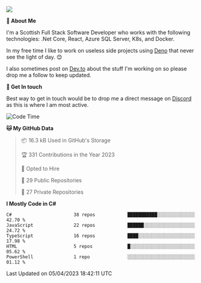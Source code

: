 <img src="https://github.com/jasonhughes94/jasonhughes94/blob/main/header.png?raw=true">

**:tangerine: About Me**

I'm a Scottish Full Stack Software Developer who works with the following technologies: .Net Core, React, Azure SQL Server, K8s, and Docker.

In my free time I like to work on useless side projects using [Deno](https://deno.land/) that never see the light of day. 😊

I also sometimes post on [Dev.to](https://dev.to/jasonhughes94) about the stuff I'm working on so please drop me a follow to keep updated.

**:speech_balloon: Get In touch**

Best way to get in touch would be to drop me a direct message on [Discord](https://discordapp.com/users/206498666976903169) as this is where I am most active.

<!--START_SECTION:waka-->
![Code Time](http://img.shields.io/badge/Code%20Time-1%2C082%20hrs%2029%20mins-blue)

**🐱 My GitHub Data** 

> 📦 16.3 kB Used in GitHub's Storage 
 > 
> 🏆 331 Contributions in the Year 2023
 > 
> 💼 Opted to Hire
 > 
> 📜 29 Public Repositories 
 > 
> 🔑 27 Private Repositories 
 > 
**I Mostly Code in C#** 

```text
C#                       38 repos            ███████████░░░░░░░░░░░░░░   42.70 % 
JavaScript               22 repos            ██████░░░░░░░░░░░░░░░░░░░   24.72 % 
TypeScript               16 repos            ████░░░░░░░░░░░░░░░░░░░░░   17.98 % 
HTML                     5 repos             █░░░░░░░░░░░░░░░░░░░░░░░░   05.62 % 
PowerShell               1 repo              ░░░░░░░░░░░░░░░░░░░░░░░░░   01.12 % 
```




 Last Updated on 05/04/2023 18:42:11 UTC
<!--END_SECTION:waka-->

